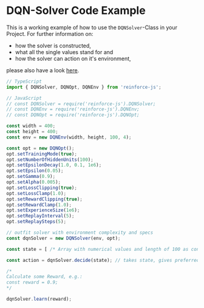# DQN-Solver Code Example

This is a working example of how to use the `DQNSolver`-Class in your Project. For further information on:
- how the solver is constructed,
- what all the single values stand for and
- how the solver can action on it's environment,

please also have a look [here](../../examples/dqn-solver.md).

```typescript
// TypeScript
import { DQNSolver, DQNOpt, DQNEnv } from 'reinforce-js';

// JavaScript
// const DQNSolver = require('reinforce-js').DQNSolver;
// const DQNEnv = require('reinforce-js').DQNEnv;
// const DQNOpt = require('reinforce-js').DQNOpt;

const width = 400;
const height = 400;
const env = new DQNEnv(width, height, 100, 4);

const opt = new DQNOpt();
opt.setTrainingMode(true);
opt.setNumberOfHiddenUnits(100);
opt.setEpsilonDecay(1.0, 0.1, 1e6);
opt.setEpsilon(0.05);
opt.setGamma(0.9);
opt.setAlpha(0.005);
opt.setLossClipping(true);
opt.setLossClamp(1.0);
opt.setRewardClipping(true);
opt.setRewardClamp(1.0);
opt.setExperienceSize(1e6);
opt.setReplayInterval(5);
opt.setReplaySteps(5);

// outfit solver with environment complexity and specs
const dqnSolver = new DQNSolver(env, opt);

const state = [ /* Array with numerical values and length of 100 as configured in DQNEnv */ ];

const action = dqnSolver.decide(state); // takes state, gives preferred action (as index from 0 to 3)

/*
Calculate some Reward, e.g.:
const reward = 0.9;
*/

dqnSolver.learn(reward);
```
